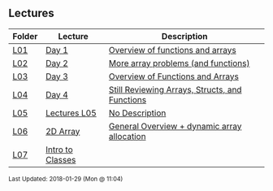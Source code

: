 ## Lectures
| Folder | Lecture | Description|
 | ------------|------------|------------|
 | [L01](https://github.com/rugbyprof/1063-Data-Structures/tree/master/Lectures/L07) | [ Day 1 ](https://github.com/rugbyprof/1063-Data-Structures/tree/master/Lectures/L07) | [ Overview of functions and arrays](https://github.com/rugbyprof/1063-Data-Structures/tree/master/Lectures/L07) |
 | [L02](https://github.com/rugbyprof/1063-Data-Structures/tree/master/Lectures/L07) | [ Day 2 ](https://github.com/rugbyprof/1063-Data-Structures/tree/master/Lectures/L07) | [ More array problems (and functions)](https://github.com/rugbyprof/1063-Data-Structures/tree/master/Lectures/L07) |
 | [L03](https://github.com/rugbyprof/1063-Data-Structures/tree/master/Lectures/L07) | [ Day 3 ](https://github.com/rugbyprof/1063-Data-Structures/tree/master/Lectures/L07) | [ Overview of Functions and Arrays](https://github.com/rugbyprof/1063-Data-Structures/tree/master/Lectures/L07) |
 | [L04](https://github.com/rugbyprof/1063-Data-Structures/tree/master/Lectures/L07) | [ Day 4 ](https://github.com/rugbyprof/1063-Data-Structures/tree/master/Lectures/L07) | [ Still Reviewing Arrays, Structs, and Functions](https://github.com/rugbyprof/1063-Data-Structures/tree/master/Lectures/L07) |
 | [L05](https://github.com/rugbyprof/1063-Data-Structures/tree/master/Lectures/L07) | [ Lectures L05 ](https://github.com/rugbyprof/1063-Data-Structures/tree/master/Lectures/L07) | [ No Description](https://github.com/rugbyprof/1063-Data-Structures/tree/master/Lectures/L07) |
 | [L06](https://github.com/rugbyprof/1063-Data-Structures/tree/master/Lectures/L07) | [ 2D Array ](https://github.com/rugbyprof/1063-Data-Structures/tree/master/Lectures/L07) | [ General Overview + dynamic array allocation](https://github.com/rugbyprof/1063-Data-Structures/tree/master/Lectures/L07) | [L06](https://github.com/rugbyprof/1063-Data-Structures/tree/master/Lectures/L07) | [ Single Dimensional](https://github.com/rugbyprof/1063-Data-Structures/tree/master/Lectures/L07) | [L06](https://github.com/rugbyprof/1063-Data-Structures/tree/master/Lectures/L07) | [ 2 Dimensional](https://github.com/rugbyprof/1063-Data-Structures/tree/master/Lectures/L07) |
 | [L07](https://github.com/rugbyprof/1063-Data-Structures/tree/master/Lectures/L07) | [ Intro to Classes](https://github.com/rugbyprof/1063-Data-Structures/tree/master/Lectures/L07) |

<sup>Last Updated: 2018-01-29 (Mon @ 11:04)</sup>